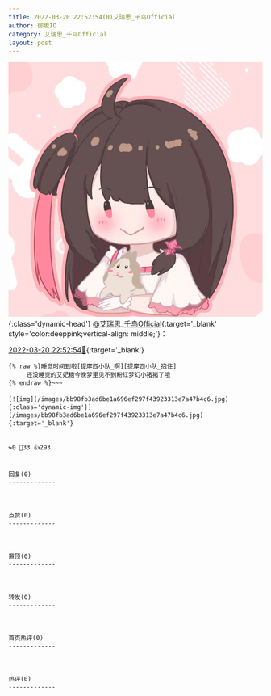 ```yaml
---
title: 2022-03-20 22:52:54(0)艾瑞思_千鸟Official
author: 御坂IO
category: 艾瑞思_千鸟Official
layout: post
---
```


![img](/images/7e08840c56f251de28bdf766b647bd5fe9a5d50a.jpg){:class='dynamic-head'}
[@艾瑞思_千鸟Official](https://space.bilibili.com/1090010845/dynamic){:target='_blank' style='color:deeppink;vertical-align: middle;'}：

[2022-03-20 22:52:54🔗](https://t.bilibili.com/639733549162823684){:target='_blank'}

~~~
{% raw %}睡觉时间到啦[提摩西小队_啊][提摩西小队_抱住]
     还没睡觉的艾妃糖今晚梦里见不到粉红梦幻小猪猪了哦
{% endraw %}~~~

[![img](/images/bb98fb3ad6be1a696ef297f43923313e7a47b4c6.jpg){:class='dynamic-img'}](/images/bb98fb3ad6be1a696ef297f43923313e7a47b4c6.jpg){:target='_blank'}


↪️0 💬33 👍293


回复(0)
-------------



点赞(0)
-------------



置顶(0)
-------------



转发(0)
-------------



首页热评(0)
-------------



热评(0)
-------------



